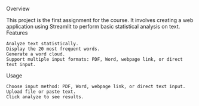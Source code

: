 Overview

This project is the first assignment for the course. It involves creating a web application using Streamlit to perform basic statistical analysis on text.
Features

    Analyze text statistically.
    Display the 20 most frequent words.
    Generate a word cloud.
    Support multiple input formats: PDF, Word, webpage link, or direct text input.

Usage

    Choose input method: PDF, Word, webpage link, or direct text input.
    Upload file or paste text.
    Click analyze to see results.
